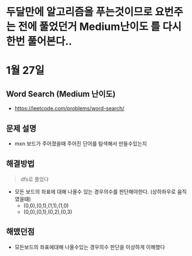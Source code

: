 # 두달만에 알고리즘을 푸는것이므로 요번주는 전에 풀었던거 Medium난이도 를 다시 한번 풀어본다.. 

# 1월 27일 
## Word Search (Medium 난이도)
- https://leetcode.com/problems/word-search/

## 문제 설명
- mxn 보드가 주어졌을때 주어진 단어를 탐색해서 만들수있는지

## 해결방법
> dfs로 풀었다
- 모든 보드의 좌표에 대해 나올수 있는 경우의수를 판단해야한다. (상하좌우로 움직였을떄)
  - (0,0),(0,1),(1,1),(1,0) 
  - (0,0),(0,1),(0,2),(0,3)

## 해맸던점
- 모든보드의 좌표에대해 나올수있는 경우의수 판단을 이상하게 이해했다 
